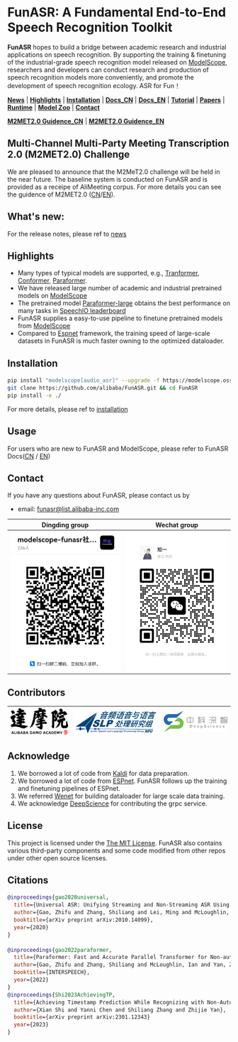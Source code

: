 [//]: # (<div align="left"><img src="docs/images/funasr_logo.jpg" width="400"/></div>)

# FunASR: A Fundamental End-to-End Speech Recognition Toolkit

<strong>FunASR</strong> hopes to build a bridge between academic research and industrial applications on speech recognition. By supporting the training & finetuning of the industrial-grade speech recognition model released on [ModelScope](https://www.modelscope.cn/models?page=1&tasks=auto-speech-recognition), researchers and developers can conduct research and production of speech recognition models more conveniently, and promote the development of speech recognition ecology. ASR for Fun！

[**News**](https://github.com/alibaba-damo-academy/FunASR#whats-new) 
| [**Highlights**](#highlights)
| [**Installation**](#installation)
| [**Docs_CN**](https://alibaba-damo-academy.github.io/FunASR/cn/index.html)
| [**Docs_EN**](https://alibaba-damo-academy.github.io/FunASR/en/index.html)
| [**Tutorial**](https://github.com/alibaba-damo-academy/FunASR/wiki#funasr%E7%94%A8%E6%88%B7%E6%89%8B%E5%86%8C)
| [**Papers**](https://github.com/alibaba-damo-academy/FunASR#citations)
| [**Runtime**](https://github.com/alibaba-damo-academy/FunASR/tree/main/funasr/runtime)
| [**Model Zoo**](https://www.modelscope.cn/models/damo/speech_paraformer-large_asr_nat-zh-cn-16k-common-vocab8404-pytorch/summary)
| [**Contact**](#contact)

[**M2MET2.0 Guidence_CN**](https://alibaba-damo-academy.github.io/FunASR/m2met2_cn/index.html)
| [**M2MET2.0 Guidence_EN**](https://alibaba-damo-academy.github.io/FunASR/m2met2/index.html)


## Multi-Channel Multi-Party Meeting Transcription 2.0 (M2MET2.0) Challenge
We are pleased to announce that the M2MeT2.0 challenge will be held in the near future. The baseline system is conducted on FunASR and is provided as a receipe of AliMeeting corpus. For more details you can see the guidence of M2MET2.0 ([CN](https://alibaba-damo-academy.github.io/FunASR/m2met2_cn/index.html)/[EN](https://alibaba-damo-academy.github.io/FunASR/m2met2/index.html)).
## What's new: 

For the release notes, please ref to [news](https://github.com/alibaba-damo-academy/FunASR/releases)

## Highlights
- Many types of typical models are supported, e.g., [Tranformer](https://arxiv.org/abs/1706.03762), [Conformer](https://arxiv.org/abs/2005.08100), [Paraformer](https://arxiv.org/abs/2206.08317).
- We have released large number of academic and industrial pretrained models on [ModelScope](https://www.modelscope.cn/models?page=1&tasks=auto-speech-recognition)
- The pretrained model [Paraformer-large](https://www.modelscope.cn/models/damo/speech_paraformer-large_asr_nat-zh-cn-16k-common-vocab8404-pytorch/summary) obtains the best performance on many tasks in [SpeechIO leaderboard](https://github.com/SpeechColab/Leaderboard)
- FunASR supplies a easy-to-use pipeline to finetune pretrained models from [ModelScope](https://www.modelscope.cn/models?page=1&tasks=auto-speech-recognition)
- Compared to [Espnet](https://github.com/espnet/espnet) framework, the training speed of large-scale datasets in FunASR is much faster owning to the optimized dataloader.

## Installation

``` sh
pip install "modelscope[audio_asr]" --upgrade -f https://modelscope.oss-cn-beijing.aliyuncs.com/releases/repo.html
git clone https://github.com/alibaba/FunASR.git && cd FunASR
pip install -e ./
```
For more details, please ref to [installation](https://github.com/alibaba-damo-academy/FunASR/wiki)

## Usage
For users who are new to FunASR and ModelScope, please refer to FunASR Docs([CN](https://alibaba-damo-academy.github.io/FunASR/cn/index.html) / [EN](https://alibaba-damo-academy.github.io/FunASR/en/index.html))

## Contact

If you have any questions about FunASR, please contact us by

- email: [funasr@list.alibaba-inc.com](funasr@list.alibaba-inc.com)

|Dingding group |                     Wechat group                      |
|:---:|:-----------------------------------------------------:|
|<div align="left"><img src="docs/images/dingding.jpg" width="250"/> | <img src="docs/images/wechat.png" width="232"/></div> |

## Contributors

| <div align="left"><img src="docs/images/damo.png" width="180"/> | <div align="left"><img src="docs/images/nwpu.png" width="260"/> | <img src="docs/images/DeepScience.png" width="200"/> </div> |
|:---------------------------------------------------------------:|:---------------------------------------------------------------:|:-----------------------------------------------------------:|

## Acknowledge

1. We borrowed a lot of code from [Kaldi](http://kaldi-asr.org/) for data preparation.
2. We borrowed a lot of code from [ESPnet](https://github.com/espnet/espnet). FunASR follows up the training and finetuning pipelines of ESPnet.
3. We referred [Wenet](https://github.com/wenet-e2e/wenet) for building dataloader for large scale data training.
4. We acknowledge [DeepScience](https://www.deepscience.cn) for contributing the grpc service.

## License
This project is licensed under the [The MIT License](https://opensource.org/licenses/MIT). FunASR also contains various third-party components and some code modified from other repos under other open source licenses.

## Citations

``` bibtex
@inproceedings{gao2020universal,
  title={Universal ASR: Unifying Streaming and Non-Streaming ASR Using a Single Encoder-Decoder Model},
  author={Gao, Zhifu and Zhang, Shiliang and Lei, Ming and McLoughlin, Ian},
  booktitle={arXiv preprint arXiv:2010.14099},
  year={2020}
}

@inproceedings{gao2022paraformer,
  title={Paraformer: Fast and Accurate Parallel Transformer for Non-autoregressive End-to-End Speech Recognition},
  author={Gao, Zhifu and Zhang, Shiliang and McLoughlin, Ian and Yan, Zhijie},
  booktitle={INTERSPEECH},
  year={2022}
}
@inproceedings{Shi2023AchievingTP,
  title={Achieving Timestamp Prediction While Recognizing with Non-Autoregressive End-to-End ASR Model},
  author={Xian Shi and Yanni Chen and Shiliang Zhang and Zhijie Yan},
  booktitle={arXiv preprint arXiv:2301.12343}
  year={2023}
}
```
